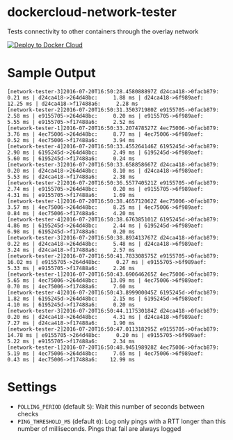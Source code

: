 # dockercloud-network-tester

Tests connectivity to other containers through the overlay network

[![Deploy to Docker Cloud](https://files.cloud.docker.com/images/deploy-to-dockercloud.svg)](https://cloud.docker.com/stack/deploy/)


# Sample Output

    [network-tester-3]2016-07-20T16:50:28.458088897Z d24ca418->0facb879:     0.21 ms | d24ca418->264d48bc:     1.88 ms | d24ca418->6f989aef:    12.25 ms | d24ca418->f17488a6:     2.28 ms 
    [network-tester-2]2016-07-20T16:50:31.350371980Z e9155705->0facb879:     2.58 ms | e9155705->264d48bc:     0.20 ms | e9155705->6f989aef:     5.55 ms | e9155705->f17488a6:     2.52 ms 
    [network-tester-1]2016-07-20T16:50:33.207478527Z 4ec75006->0facb879:     3.76 ms | 4ec75006->264d48bc:     8.77 ms | 4ec75006->6f989aef:     0.52 ms | 4ec75006->f17488a6:     3.94 ms 
    [network-tester-4]2016-07-20T16:50:33.455264146Z 6195245d->0facb879:     2.90 ms | 6195245d->264d48bc:     2.49 ms | 6195245d->6f989aef:     5.60 ms | 6195245d->f17488a6:     0.24 ms 
    [network-tester-3]2016-07-20T16:50:33.658858667Z d24ca418->0facb879:     0.20 ms | d24ca418->264d48bc:     8.10 ms | d24ca418->6f989aef:     5.53 ms | d24ca418->f17488a6:     2.38 ms 
    [network-tester-2]2016-07-20T16:50:36.557740521Z e9155705->0facb879:     2.74 ms | e9155705->264d48bc:     0.20 ms | e9155705->6f989aef:     4.31 ms | e9155705->f17488a6:     1.69 ms 
    [network-tester-1]2016-07-20T16:50:38.465712062Z 4ec75006->0facb879:     3.57 ms | 4ec75006->264d48bc:     8.25 ms | 4ec75006->6f989aef:     0.84 ms | 4ec75006->f17488a6:     4.20 ms 
    [network-tester-4]2016-07-20T16:50:38.676385101Z 6195245d->0facb879:     4.86 ms | 6195245d->264d48bc:     2.44 ms | 6195245d->6f989aef:     6.98 ms | 6195245d->f17488a6:     0.20 ms 
    [network-tester-3]2016-07-20T16:50:38.893413767Z d24ca418->0facb879:     0.22 ms | d24ca418->264d48bc:     5.48 ms | d24ca418->6f989aef:     3.24 ms | d24ca418->f17488a6:     2.57 ms 
    [network-tester-2]2016-07-20T16:50:41.783308575Z e9155705->0facb879:    16.02 ms | e9155705->264d48bc:     0.27 ms | e9155705->6f989aef:     5.33 ms | e9155705->f17488a6:     2.26 ms 
    [network-tester-1]2016-07-20T16:50:43.690646265Z 4ec75006->0facb879:     5.65 ms | 4ec75006->264d48bc:    13.09 ms | 4ec75006->6f989aef:     0.70 ms | 4ec75006->f17488a6:     7.60 ms 
    [network-tester-4]2016-07-20T16:50:43.899900045Z 6195245d->0facb879:     1.82 ms | 6195245d->264d48bc:     2.15 ms | 6195245d->6f989aef:     4.10 ms | 6195245d->f17488a6:     0.20 ms 
    [network-tester-3]2016-07-20T16:50:44.117530184Z d24ca418->0facb879:     0.20 ms | d24ca418->264d48bc:     4.31 ms | d24ca418->6f989aef:     7.27 ms | d24ca418->f17488a6:     1.90 ms 
    [network-tester-2]2016-07-20T16:50:47.011318295Z e9155705->0facb879:    14.78 ms | e9155705->264d48bc:     0.20 ms | e9155705->6f989aef:     5.22 ms | e9155705->f17488a6:     2.34 ms 
    [network-tester-1]2016-07-20T16:50:48.945198928Z 4ec75006->0facb879:     5.19 ms | 4ec75006->264d48bc:     7.65 ms | 4ec75006->6f989aef:     0.43 ms | 4ec75006->f17488a6:    12.99 ms


# Settings

* `POLLING_PERIOD` (default `5`): Wait this number of seconds between checks
* `PING_THRESHOLD_MS` (default `0`): Log only pings with a RTT longer than this number of milliseconds. Pings that fail are always logged